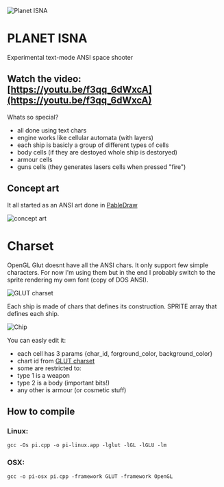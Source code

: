 ![Planet ISNA](https://i.imgur.com/nBYru84.png)
# PLANET ISNA

Experimental text-mode ANSI space shooter

## Watch the video: [https://youtu.be/f3qq_6dWxcA](https://youtu.be/f3qq_6dWxcA)

Whats so special?

- all done using text chars
- engine works like cellular automata (with layers)
- each ship is basicly a group of different types of cells
 - body cells (if they are destoyed whole ship is destoryed)
 - armour cells
 - guns cells (they generates lasers cells when pressed "fire")

## Concept art
It all started as an ANSI art done in [PableDraw](http://picoe.ca/products/pablodraw/)

![concept art](https://i.imgur.com/uKBKky7.png)

# Charset
OpenGL Glut doesnt have all the ANSI chars. It only support few simple characters. For now I'm using them but in the end I probably switch to the sprite rendering my own font (copy of DOS ANSI).

![GLUT charset](http://openglut.sourceforge.net/openglut_bitmap_9by15.png)

Each ship is made of chars that defines its construction. SPRITE array that defines each ship.

![Chip](https://i.imgur.com/mD2FZuq.png)

You can easly edit it:
- each cell has 3 params {char_id, forground_color, background_color}
- chart id from [GLUT charset](http://openglut.sourceforge.net/openglut_bitmap_9by15.png)
- some are restricted to:
 - type 1 is a weapon
 - type 2 is a body (important bits!)
 - any other is armour (or cosmetic stuff)


## How to compile

### Linux:
``gcc -Os pi.cpp -o pi-linux.app -lglut -lGL -lGLU -lm``

### OSX:
``gcc -o pi-osx pi.cpp -framework GLUT -framework OpenGL``
